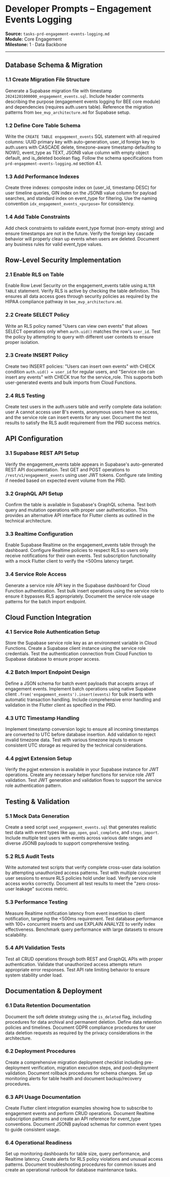 # Developer Prompts – Engagement Events Logging

**Source:** `tasks-prd-engagement-events-logging.md`  
**Module:** Core Engagement  
**Milestone:** 1 · Data Backbone

---

## Database Schema & Migration

### 1.1 Create Migration File Structure
Generate a Supabase migration file with timestamp `20241201000000_engagement_events.sql`. Include header comments describing the purpose (engagement events logging for BEE core module) and dependencies (requires auth.users table). Reference the migration patterns from `bee_mvp_architecture.md` for Supabase setup.

### 1.2 Define Core Table Schema
Write the `CREATE TABLE engagement_events` SQL statement with all required columns: UUID primary key with auto-generation, user_id foreign key to auth.users with CASCADE delete, timezone-aware timestamp defaulting to NOW(), event_type as TEXT, JSONB value column with empty object default, and is_deleted boolean flag. Follow the schema specifications from `prd-engagement-events-logging.md` section 4.1.

### 1.3 Add Performance Indexes
Create three indexes: composite index on (user_id, timestamp DESC) for user timeline queries, GIN index on the JSONB value column for payload searches, and standard index on event_type for filtering. Use the naming convention `idx_engagement_events_<purpose>` for consistency.

### 1.4 Add Table Constraints
Add check constraints to validate event_type format (non-empty string) and ensure timestamps are not in the future. Verify the foreign key cascade behavior will properly clean up events when users are deleted. Document any business rules for valid event_type values.

## Row-Level Security Implementation

### 2.1 Enable RLS on Table
Enable Row Level Security on the engagement_events table using `ALTER TABLE` statement. Verify RLS is active by checking the table definition. This ensures all data access goes through security policies as required by the HIPAA compliance pathway in `bee_mvp_architecture.md`.

### 2.2 Create SELECT Policy
Write an RLS policy named "Users can view own events" that allows SELECT operations only when `auth.uid()` matches the row's `user_id`. Test the policy by attempting to query with different user contexts to ensure proper isolation.

### 2.3 Create INSERT Policy
Create two INSERT policies: "Users can insert own events" with CHECK condition `auth.uid() = user_id` for regular users, and "Service role can insert any events" with CHECK true for the service_role. This supports both user-generated events and bulk imports from Cloud Functions.

### 2.4 RLS Testing
Create test users in the auth.users table and verify complete data isolation: user A cannot access user B's events, anonymous users have no access, and the service role can insert events for any user. Document the test results to satisfy the RLS audit requirement from the PRD success metrics.

## API Configuration

### 3.1 Supabase REST API Setup
Verify the engagement_events table appears in Supabase's auto-generated REST API documentation. Test GET and POST operations to `/rest/v1/engagement_events` using user JWT tokens. Configure rate limiting if needed based on expected event volume from the PRD.

### 3.2 GraphQL API Setup
Confirm the table is available in Supabase's GraphQL schema. Test both query and mutation operations with proper user authentication. This provides an alternative API interface for Flutter clients as outlined in the technical architecture.

### 3.3 Realtime Configuration
Enable Supabase Realtime on the engagement_events table through the dashboard. Configure Realtime policies to respect RLS so users only receive notifications for their own events. Test subscription functionality with a mock Flutter client to verify the <500ms latency target.

### 3.4 Service Role Access
Generate a service role API key in the Supabase dashboard for Cloud Function authentication. Test bulk insert operations using the service role to ensure it bypasses RLS appropriately. Document the service role usage patterns for the batch import endpoint.

## Cloud Function Integration

### 4.1 Service Role Authentication Setup
Store the Supabase service role key as an environment variable in Cloud Functions. Create a Supabase client instance using the service role credentials. Test the authentication connection from Cloud Function to Supabase database to ensure proper access.

### 4.2 Batch Import Endpoint Design
Define a JSON schema for batch event payloads that accepts arrays of engagement events. Implement batch operations using native Supabase client `.from('engagement_events').insert(events)` for bulk inserts with automatic transaction handling. Include comprehensive error handling and validation in the Flutter client as specified in the PRD.

### 4.3 UTC Timestamp Handling
Implement timestamp conversion logic to ensure all incoming timestamps are converted to UTC before database insertion. Add validation to reject invalid timezone data. Test with various timezone inputs to ensure consistent UTC storage as required by the technical considerations.

### 4.4 pgjwt Extension Setup
Verify the pgjwt extension is available in your Supabase instance for JWT operations. Create any necessary helper functions for service role JWT validation. Test JWT generation and validation flows to support the service role authentication pattern.

## Testing & Validation

### 5.1 Mock Data Generation
Create a seed script `seed_engagement_events.sql` that generates realistic test data with event types like `app_open`, `goal_complete`, and `steps_import`. Include multiple test users with events across various date ranges and diverse JSONB payloads to support comprehensive testing.

### 5.2 RLS Audit Tests
Write automated test scripts that verify complete cross-user data isolation by attempting unauthorized access patterns. Test with multiple concurrent user sessions to ensure RLS policies hold under load. Verify service role access works correctly. Document all test results to meet the "zero cross-user leakage" success metric.

### 5.3 Performance Testing
Measure Realtime notification latency from event insertion to client notification, targeting the <500ms requirement. Test database performance with 100+ concurrent inserts and use EXPLAIN ANALYZE to verify index effectiveness. Benchmark query performance with large datasets to ensure scalability.

### 5.4 API Validation Tests
Test all CRUD operations through both REST and GraphQL APIs with proper authentication. Validate that unauthorized access attempts return appropriate error responses. Test API rate limiting behavior to ensure system stability under load.

## Documentation & Deployment

### 6.1 Data Retention Documentation
Document the soft delete strategy using the `is_deleted` flag, including procedures for data archival and permanent deletion. Define data retention policies and timelines. Document GDPR compliance procedures for user data deletion requests as required by the privacy considerations in the architecture.

### 6.2 Deployment Procedures
Create a comprehensive migration deployment checklist including pre-deployment verification, migration execution steps, and post-deployment validation. Document rollback procedures for schema changes. Set up monitoring alerts for table health and document backup/recovery procedures.

### 6.3 API Usage Documentation
Create Flutter client integration examples showing how to subscribe to engagement events and perform CRUD operations. Document Realtime subscription patterns and create an API reference for event_type conventions. Document JSONB payload schemas for common event types to guide consistent usage.

### 6.4 Operational Readiness
Set up monitoring dashboards for table size, query performance, and Realtime latency. Create alerts for RLS policy violations and unusual access patterns. Document troubleshooting procedures for common issues and create an operational runbook for database maintenance tasks. 